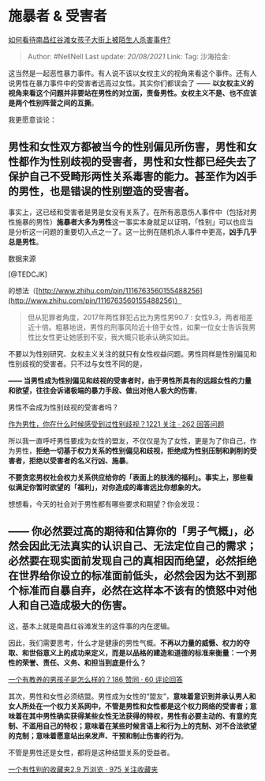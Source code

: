 # 施暴者 & 受害者
[如何看待南昌红谷滩女孩子大街上被陌生人杀害事件?](https://www.zhihu.com/question/326429999/answer/697620968)

> Author: #NellNell
> Last update: *20/08/2021*
> Link:
> Tag:
> 沙海拾金:

这当然是一起恶性暴力事件。有人说不该以女权主义的视角来看这个事件。还有人说男性在暴力事件中的受害者远高过女性。其实你们都误会了 —— **以女权主义的视角来看这个问题并非要站在男性的对立面，责备男性。女权主义不是、也不应该是两个性别阵营之间的互撕**。

我更愿意谈论：

## 男性和女性双方都被当今的性别偏见所伤害，男性和女性都作为性别歧视的受害者，男性和女性都已经失去了保护自己不受畸形两性关系毒害的能力。甚至作为凶手的男性，也是错误的性别塑造的受害者。

事实上，这已经和受害者是男是女没有关系了。在所有恶意伤人事件中（包括对男性施暴的男性）**施暴者大多为男性**这一事实本身就足以证明，「性别」可以也应当是分析这一问题的重要切入点之一了。这一比例在随机杀人事件中更高，**凶手几乎总是男性**。

数据来源

[@TEDCJK]

的想法（[http://www.zhihu.com/pin/1116763560155488256](http://www.zhihu.com/pin/1116763560155488256)）

> 但从犯罪者角度，2017年两性罪犯占比为男性男90.7 : 女性9.3，两者相差近十倍。粗暴地说，男性的刑事风险近十倍于女性，如果一位女士告诉我男性比女性更让她感到不安，我大概只能承认确实如此。

不要以为性别研究、女权主义关注的就只有女性权益问题。男性同样是性别偏见和性别歧视的受害者。只不过与女性不同的是，

**—— 当男性成为性别偏见和歧视的受害者时，由于男性所具有的远超女性的力量和欲望，往往会诉诸极端的暴力手段、做出对他人极大的伤害**。

男性不会成为性别歧视的受害者吗？

[作为男性，你在什么时候感受到过性别歧视？1221 关注 · 262 回答问题](http://www.zhihu.com/question/31647721)

所以我一直呼吁男性要成为女性的盟友，不仅仅是为了女性，更是为了你自己，作为男性，**拒绝一切基于权力关系的性别偏见和歧视，拒绝成为性别压制和剥削的受害者，拒绝以受害者的名义行凶、施暴**。

**不要贪恋男权社会权力关系供应给你的「表面上的肤浅的福利」。事实上，那些看似满足你暂时欲望的「福利」，对你造成的毒害远比你想象的大。**

想想看，今天的社会对于男性都有哪些要求和期望？你会发现：

## —— 你必然要过高的期待和估算你的「男子气概」，必然会因此无法真实的认识自己、无法定位自己的需求；必然要在现实面前发现自己的真相因而绝望，必然拒绝在世界给你设立的标准面前低头，必然会因为达不到那个标准而自暴自弃，必然在这样本不该有的愤怒中对他人和自己造成极大的伤害。

这，基本上就是南昌红谷滩发生的这件事的内在逻辑。

因此，我们需要思考，什么才是健康的男性气概。**不再以力量的威慑、权力的夺取、和世俗意义上的成功来定义，而是以品格的建造和道德的标准来衡量：一个男性的荣誉、责任、义务、和担当到底是什么？**

[一个有教养的男孩子是怎么样的？186 赞同 · 60 评论回答](https://www.zhihu.com/question/288381809/answer/681425360)

其次，男性和女性必须结盟。男性成为女性的“盟友”，**意味着意识到并承认男人和女人所处在一个权力关系网中，不管是男性和女性都是这个权力网络的受害者；意味着在其中男性确实获得某些女性无法获得的特权，男性有必要主动的、有意的克制、不滥用自己的特权；意味着在某些时候言语上和行为上的克制、对不合法欲望的克制；意味着愿意站出来发声、干预和制止伤害的行为**。

不管是男性还是女性，都将是这种结盟关系的受益者。

[一个有性别的收藏夹2.9 万浏览 · 975 关注收藏夹](https://www.zhihu.com/collection/326955627)
